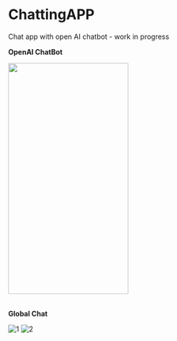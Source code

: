 # ChattingAPP
Chat app with open AI chatbot - work in progress

__OpenAI ChatBot__

<img src = "https://user-images.githubusercontent.com/49866616/215154637-a7b01e39-bc08-42e9-8eb6-e2e1b93040d9.png"  width="243" height="466" /> <br /> <br />

__Global Chat__

![1](https://user-images.githubusercontent.com/49866616/216786690-583b1f50-4235-4eb7-b4de-d62234bdca8b.png)
![2](https://user-images.githubusercontent.com/49866616/216786714-bb5dd777-16e8-4a9f-ba28-ce932bfcff80.png)
